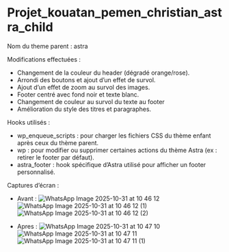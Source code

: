 ﻿# Projet_kouatan_pemen_christian_astra_child

Nom du theme parent : astra

Modifications effectuées : 
 -	Changement de la couleur du header (dégradé orange/rose).
 -	Arrondi des boutons et ajout d’un effet de survol.
 -	Ajout d’un effet de zoom au survol des images.
 -	Footer centré avec fond noir et texte blanc.
 -	Changement de couleur au survol du texte au footer
 -	Amélioration du style des titres et paragraphes.

Hooks utilisés :
 - wp_enqueue_scripts : pour charger les fichiers CSS du thème enfant après ceux du thème parent.
 - wp : pour modifier ou supprimer certaines actions du thème Astra (ex : retirer le footer par défaut).
 - astra_footer : hook spécifique d’Astra utilisé pour afficher un footer personnalisé.

Captures d’écran :
- Avant :
![WhatsApp Image 2025-10-31 at 10 46 12](https://github.com/user-attachments/assets/bd1691f0-eda2-417d-b357-4173fddb7bf8)
![WhatsApp Image 2025-10-31 at 10 46 12 (1)](https://github.com/user-attachments/assets/09e75b64-f7e4-41ee-9aae-9a5160bac092)
![WhatsApp Image 2025-10-31 at 10 46 12 (2)](https://github.com/user-attachments/assets/4d169719-144e-44b6-9f98-a210e0ae7ee0)

- Apres :
![WhatsApp Image 2025-10-31 at 10 47 10](https://github.com/user-attachments/assets/ae2a9893-a8b6-40a8-afcb-7d2c9999608e)
![WhatsApp Image 2025-10-31 at 10 47 11](https://github.com/user-attachments/assets/d0a6dc03-9126-4393-b774-cc1706450477)
![WhatsApp Image 2025-10-31 at 10 47 11 (1)](https://github.com/user-attachments/assets/ce6f00ef-624f-4213-879a-b3025ed66e52)




  


